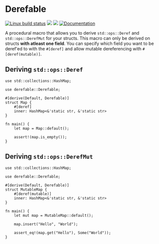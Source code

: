 # Derefable
[![Linux build status](https://img.shields.io/travis/1aim/derefable.svg?branch=master)](https://travis-ci.org/1aim/derefable)
[![](https://img.shields.io/crates/d/derefable.svg)](https://crates.io/crates/derefable)
[![](https://tokei.rs/b1/github/1aim/derefable?category=code)](https://github.com/Aaronepower/tokei)
[![Documentation](https://docs.rs/derefable/badge.svg)](https://docs.rs/derefable/)

A procedural macro that allows you to derive `std::ops::Deref` and `std::ops::DerefMut` for
your structs. This macro can only be derived on structs **with atleast one field**. You can
specify which field you want to be deref'ed to with the `#[deref]` and allow mutable
dereferencing with `#[deref(mutable)]`.

## Deriving `std::ops::Deref`
```ignore
use std::collections::HashMap;

use derefable::Derefable;

#[derive(Default, Derefable)]
struct Map {
    #[deref]
    inner: HashMap<&'static str, &'static str>
}

fn main() {
    let map = Map::default();

    assert!(map.is_empty());
}
```

## Deriving `std::ops::DerefMut`
```ignore
use std::collections::HashMap;

use derefable::Derefable;

#[derive(Default, Derefable)]
struct MutableMap {
    #[deref(mutable)]
    inner: HashMap<&'static str, &'static str>
}

fn main() {
    let mut map = MutableMap::default();

    map.insert("Hello", "World");

    assert_eq!(map.get("Hello"), Some("World"));
}
```


